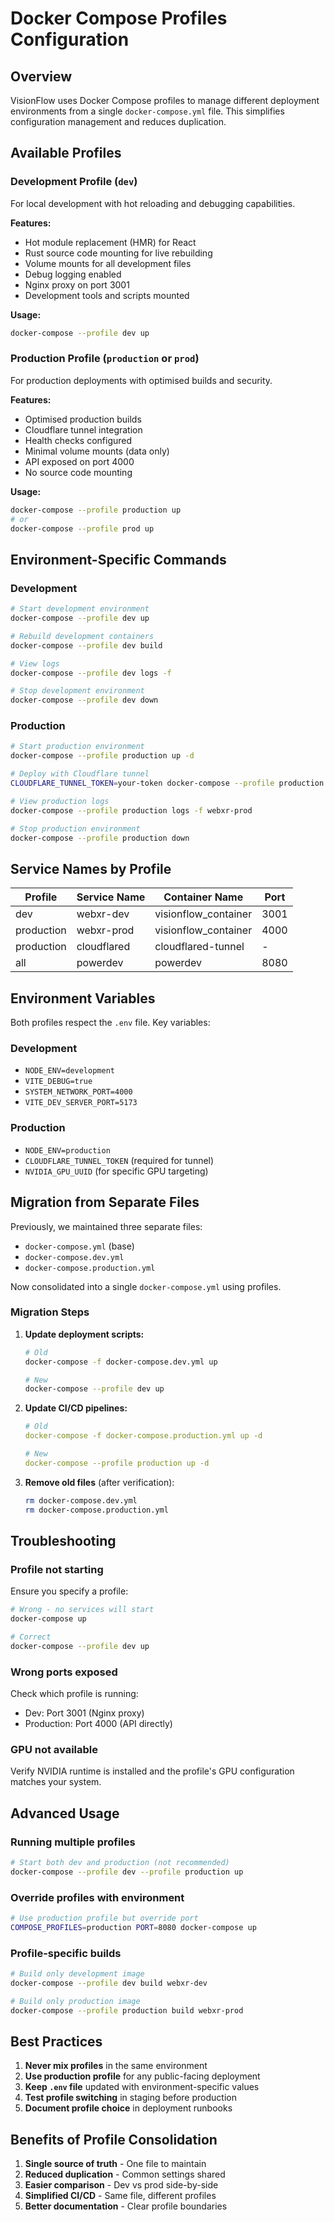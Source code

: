 # Docker Compose Profiles Configuration

## Overview

VisionFlow uses Docker Compose profiles to manage different deployment environments from a single `docker-compose.yml` file. This simplifies configuration management and reduces duplication.

## Available Profiles

### Development Profile (`dev`)
For local development with hot reloading and debugging capabilities.

**Features:**
- Hot module replacement (HMR) for React
- Rust source code mounting for live rebuilding
- Volume mounts for all development files
- Debug logging enabled
- Nginx proxy on port 3001
- Development tools and scripts mounted

**Usage:**
```bash
docker-compose --profile dev up
```

### Production Profile (`production` or `prod`)
For production deployments with optimised builds and security.

**Features:**
- Optimised production builds
- Cloudflare tunnel integration
- Health checks configured
- Minimal volume mounts (data only)
- API exposed on port 4000
- No source code mounting

**Usage:**
```bash
docker-compose --profile production up
# or
docker-compose --profile prod up
```

## Environment-Specific Commands

### Development
```bash
# Start development environment
docker-compose --profile dev up

# Rebuild development containers
docker-compose --profile dev build

# View logs
docker-compose --profile dev logs -f

# Stop development environment
docker-compose --profile dev down
```

### Production
```bash
# Start production environment
docker-compose --profile production up -d

# Deploy with Cloudflare tunnel
CLOUDFLARE_TUNNEL_TOKEN=your-token docker-compose --profile production up -d

# View production logs
docker-compose --profile production logs -f webxr-prod

# Stop production environment
docker-compose --profile production down
```

## Service Names by Profile

| Profile | Service Name | Container Name | Port |
|---------|-------------|----------------|------|
| dev | webxr-dev | visionflow_container | 3001 |
| production | webxr-prod | visionflow_container | 4000 |
| production | cloudflared | cloudflared-tunnel | - |
| all | powerdev | powerdev | 8080 |

## Environment Variables

Both profiles respect the `.env` file. Key variables:

### Development
- `NODE_ENV=development`
- `VITE_DEBUG=true`
- `SYSTEM_NETWORK_PORT=4000`
- `VITE_DEV_SERVER_PORT=5173`

### Production
- `NODE_ENV=production`
- `CLOUDFLARE_TUNNEL_TOKEN` (required for tunnel)
- `NVIDIA_GPU_UUID` (for specific GPU targeting)

## Migration from Separate Files

Previously, we maintained three separate files:
- `docker-compose.yml` (base)
- `docker-compose.dev.yml`
- `docker-compose.production.yml`

Now consolidated into a single `docker-compose.yml` using profiles.

### Migration Steps

1. **Update deployment scripts:**
   ```bash
   # Old
   docker-compose -f docker-compose.dev.yml up

   # New
   docker-compose --profile dev up
   ```

2. **Update CI/CD pipelines:**
   ```yaml
   # Old
   docker-compose -f docker-compose.production.yml up -d

   # New
   docker-compose --profile production up -d
   ```

3. **Remove old files** (after verification):
   ```bash
   rm docker-compose.dev.yml
   rm docker-compose.production.yml
   ```

## Troubleshooting

### Profile not starting
Ensure you specify a profile:
```bash
# Wrong - no services will start
docker-compose up

# Correct
docker-compose --profile dev up
```

### Wrong ports exposed
Check which profile is running:
- Dev: Port 3001 (Nginx proxy)
- Production: Port 4000 (API directly)

### GPU not available
Verify NVIDIA runtime is installed and the profile's GPU configuration matches your system.

## Advanced Usage

### Running multiple profiles
```bash
# Start both dev and production (not recommended)
docker-compose --profile dev --profile production up
```

### Override profiles with environment
```bash
# Use production profile but override port
COMPOSE_PROFILES=production PORT=8080 docker-compose up
```

### Profile-specific builds
```bash
# Build only development image
docker-compose --profile dev build webxr-dev

# Build only production image
docker-compose --profile production build webxr-prod
```

## Best Practices

1. **Never mix profiles** in the same environment
2. **Use production profile** for any public-facing deployment
3. **Keep `.env` file** updated with environment-specific values
4. **Test profile switching** in staging before production
5. **Document profile choice** in deployment runbooks

## Benefits of Profile Consolidation

1. **Single source of truth** - One file to maintain
2. **Reduced duplication** - Common settings shared
3. **Easier comparison** - Dev vs prod side-by-side
4. **Simplified CI/CD** - Same file, different profiles
5. **Better documentation** - Clear profile boundaries